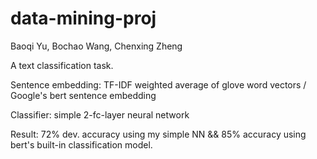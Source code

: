# data-mining-proj
Baoqi Yu, Bochao Wang, Chenxing Zheng

A text classification task.

Sentence embedding: TF-IDF weighted average of glove word vectors / Google's bert sentence embedding

Classifier: simple 2-fc-layer neural network

Result: 72% dev. accuracy using my simple NN && 85% accuracy using bert's built-in classification model.
